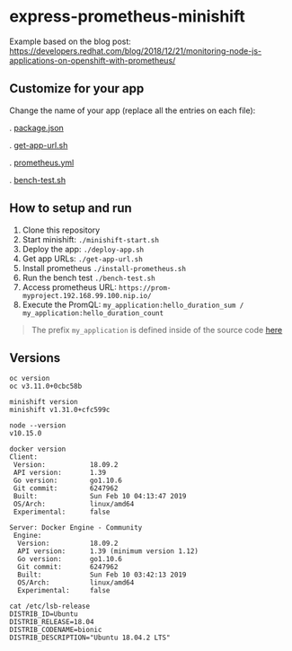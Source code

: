 # express-prometheus-minishift
Example based on the blog post: https://developers.redhat.com/blog/2018/12/21/monitoring-node-js-applications-on-openshift-with-prometheus/


## Customize for your app

Change the name of your app (replace all the entries on each file):

. [package.json](https://github.com/helio-frota/express-prometheus-minishift/blob/master/package.json)

. [get-app-url.sh](https://github.com/helio-frota/express-prometheus-minishift/blob/master/get-app-url.sh)

. [prometheus.yml](https://github.com/helio-frota/express-prometheus-minishift/blob/master/prometheus.yml)

. [bench-test.sh](https://github.com/helio-frota/express-prometheus-minishift/blob/master/bench-test.sh)

## How to setup and run 

1. Clone this repository
2. Start minishift: `./minishift-start.sh`
3. Deploy the app:  `./deploy-app.sh`
4. Get app URLs: `./get-app-url.sh`
5. Install prometheus `./install-prometheus.sh`
6. Run the bench test `./bench-test.sh`
7. Access prometheus URL: `https://prom-myproject.192.168.99.100.nip.io/`
8. Execute the PromQL: `my_application:hello_duration_sum / my_application:hello_duration_count`

> The prefix `my_application` is defined inside of the source code [here](https://github.com/helio-frota/express-prometheus-minishift/blob/master/app.js#L13)

## Versions

```
oc version
oc v3.11.0+0cbc58b

minishift version
minishift v1.31.0+cfc599c

node --version
v10.15.0

docker version
Client:
 Version:           18.09.2
 API version:       1.39
 Go version:        go1.10.6
 Git commit:        6247962
 Built:             Sun Feb 10 04:13:47 2019
 OS/Arch:           linux/amd64
 Experimental:      false

Server: Docker Engine - Community
 Engine:
  Version:          18.09.2
  API version:      1.39 (minimum version 1.12)
  Go version:       go1.10.6
  Git commit:       6247962
  Built:            Sun Feb 10 03:42:13 2019
  OS/Arch:          linux/amd64
  Experimental:     false

cat /etc/lsb-release
DISTRIB_ID=Ubuntu
DISTRIB_RELEASE=18.04
DISTRIB_CODENAME=bionic
DISTRIB_DESCRIPTION="Ubuntu 18.04.2 LTS"
```

